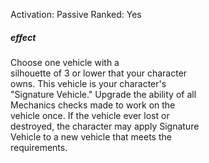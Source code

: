 Activation: Passive
Ranked: Yes
##### effect
Choose one vehicle with a  
silhouette of 3 or lower that your character  
owns. This vehicle is your character's  
"Signature Vehicle." Upgrade the ability of all  
Mechanics checks made to work on the  
vehicle once. If the vehicle ever lost or  
destroyed, the character may apply Signature  
Vehicle to a new vehicle that meets the  
requirements.